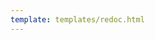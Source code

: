 ```yaml
---
template: templates/redoc.html
---
```


<redoc spec-url="../../../apis/organization-apis/restapis/rule-metadata.yaml" theme='{{redoc_theme}}'></redoc>
